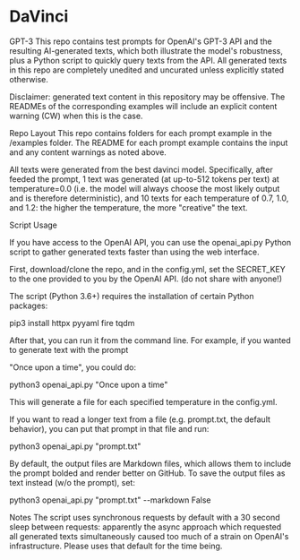# DaVinci
GPT-3
This repo contains test prompts for OpenAI's GPT-3 API and the resulting AI-generated texts, which both illustrate the model's robustness, plus a Python script to quickly query texts from the API. All generated texts in this repo are completely unedited and uncurated unless explicitly stated otherwise.

Disclaimer: generated text content in this repository may be offensive. The READMEs of the corresponding examples will include an explicit content warning (CW) when this is the case.

Repo Layout
This repo contains folders for each prompt example in the /examples folder. The README for each prompt example contains the input and any content warnings as noted above.

All texts were generated from the best davinci model. Specifically, after feeded the prompt, 1 text was generated (at up-to-512 tokens per text) at temperature=0.0 (i.e. the model will always choose the most likely output and is therefore deterministic), and 10 texts for each temperature of 0.7, 1.0, and 1.2: the higher the temperature, the more "creative" the text.

Script Usage


If you have access to the OpenAI API, you can use the openai_api.py Python script to gather generated texts faster than using the web interface.

First, download/clone the repo, and in the config.yml, set the SECRET_KEY to the one provided to you by the OpenAI API. (do not share with anyone!)

The script (Python 3.6+) requires the installation of certain Python packages:

pip3 install httpx pyyaml fire tqdm

After that, you can run it from the command line. For example, if you wanted to generate text with the prompt 

"Once upon a time", you could do:

python3 openai_api.py "Once upon a time"

This will generate a file for each specified temperature in the config.yml.

If you want to read a longer text from a file (e.g. prompt.txt, the default behavior), you can put that prompt in that file and run:

python3 openai_api.py "prompt.txt"

By default, the output files are Markdown files, which allows them to include the prompt bolded and render better on GitHub. To save the output files as text instead (w/o the prompt), set:

python3 openai_api.py "prompt.txt" --markdown False


Notes
The script uses synchronous requests by default with a 30 second sleep between requests: apparently the async approach which requested all generated texts simultaneously caused too much of a strain on OpenAI's infrastructure. Please uses that default for the time being.
